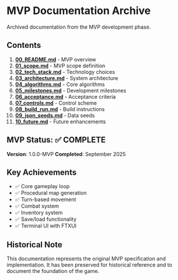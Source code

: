 # MVP Documentation Archive

Archived documentation from the MVP development phase.

## Contents

1. **[00_README.md](00_README.md)** - MVP overview
2. **[01_scope.md](01_scope.md)** - MVP scope definition
3. **[02_tech_stack.md](02_tech_stack.md)** - Technology choices
4. **[03_architecture.md](03_architecture.md)** - System architecture
5. **[04_algorithms.md](04_algorithms.md)** - Core algorithms
6. **[05_milestones.md](05_milestones.md)** - Development milestones
7. **[06_acceptance.md](06_acceptance.md)** - Acceptance criteria
8. **[07_controls.md](07_controls.md)** - Control scheme
9. **[08_build_run.md](08_build_run.md)** - Build instructions
10. **[09_json_seeds.md](09_json_seeds.md)** - Data seeds
11. **[10_future.md](10_future.md)** - Future enhancements

## MVP Status: ✅ COMPLETE

**Version**: 1.0.0-MVP
**Completed**: September 2025

## Key Achievements

- ✅ Core gameplay loop
- ✅ Procedural map generation
- ✅ Turn-based movement
- ✅ Combat system
- ✅ Inventory system
- ✅ Save/load functionality
- ✅ Terminal UI with FTXUI

## Historical Note

This documentation represents the original MVP specification and implementation. It has been preserved for historical reference and to document the foundation of the game.

